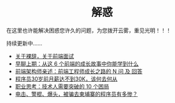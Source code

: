 <h1 align="center">解惑</h1>

在这里也许能解决困惑您许久的问题，为您拨开云雾，重见光明！！！

持续更新中……

 * [关于裸辞，关于前端面试](https://juejin.im/post/5cf3365ff265da1b9612ec78)
* [早聊上期：从这 6 个前端的成长故事中你能学到什么](https://mp.weixin.qq.com/s/2SrfnmjsF7gCRmwiKm_u5w)
 * [前端架构师亲述：前端工程师成长之路的 N 问 及 回答 ](https://github.com/biaochenxuying/blog/issues/33)
* [程序员30岁前月薪达不到30K，该何去何从](https://segmentfault.com/a/1190000018224157)
* [职业思考：技术人需要突破的 10 个困局](https://mp.weixin.qq.com/s/6TPo76QoBrUQadFNmDbSzg)
* [电击、警棍、爆头，被骗去柬埔寨的程序员有多惨？](https://mp.weixin.qq.com/s/HML11GgMZemtf_3mqdyQbA)

